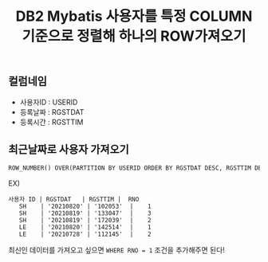﻿---
title: "DB2 Mybatis 사용자를 특정 COLUMN 기준으로 정렬해 하나의 ROW가져오기"
categories: mybatis
comments: true
---

## 컬럼네임
 - 사용자ID : USERID
 - 등록날짜 : RGSTDAT
 - 등록시간 : RGSTTIM

## 최근날짜로 사용자 가져오기

```xml
ROW_NUMBER() OVER(PARTITION BY USERID ORDER BY RGSTDAT DESC, RGSTTIM DESC) RNO
```

EX)  
```
사용자 ID | RGSTDAT   | RGSTTIM |  RNO
   SH	 | '20210820' | '102053'  |    1
   SH	 | '20210819' | '133047'  |    3
   SH	 | '20210819' | '172039'  |    2
   LE	 | '20210820' | '142514'  |    1
   LE	 | '20210728' | '112145'  |    2
```

최신인 데이터를 가져오고 싶으면 `WHERE RNO = 1` 조건을 추가해주면 된다!
